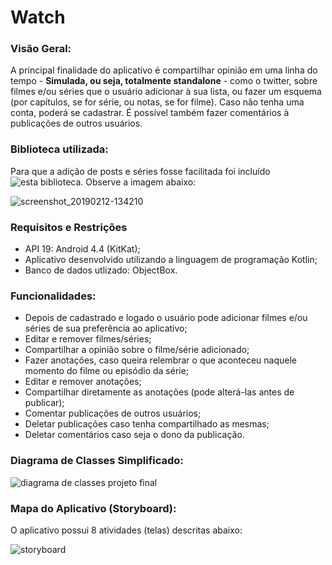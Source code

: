 # Watch

### Visão Geral:

A principal finalidade do aplicativo é compartilhar opinião em uma linha do tempo - **Simulada, ou seja, totalmente standalone** - como o twitter, sobre filmes e/ou séries que o usuário adicionar à sua lista, ou fazer um esquema (por capítulos, se for série, ou notas, se for filme). 
Caso não tenha uma conta, poderá se cadastrar. É possível também fazer comentários à publicações de outros usuários.

### Biblioteca utilizada:
Para que a adição de posts e séries fosse facilitada foi incluído ![esta biblioteca](https://github.com/yavski/fab-speed-dial). Observe a imagem abaixo:

![screenshot_20190212-134210](https://user-images.githubusercontent.com/16518399/52652108-9e94b100-2ed4-11e9-80d0-cf0123cedc4f.png)

### Requisitos e Restrições
* API 19: Android 4.4 (KitKat);
* Aplicativo desenvolvido utilizando a linguagem de programação Kotlin;
* Banco de dados utlizado: ObjectBox.

### Funcionalidades:

* Depois de cadastrado e logado o usuário pode adicionar filmes e/ou séries de sua preferência ao aplicativo;
* Editar e remover filmes/séries;
* Compartilhar a opinião sobre o filme/série adicionado;
* Fazer anotações, caso queira relembrar o que aconteceu naquele momento do filme ou episódio da série;
* Editar e remover anotações;
* Compartilhar diretamente as anotações (pode alterá-las antes de publicar);
* Comentar publicações de outros usuários;
* Deletar publicações caso tenha compartilhado as mesmas;
* Deletar comentários caso seja o dono da publicação.

### Diagrama de Classes Simplificado:

![diagrama de classes projeto final](https://user-images.githubusercontent.com/16518399/52596527-a4888480-2e37-11e9-8d70-12863d5aa59a.png)

### Mapa do Aplicativo (Storyboard):
O aplicativo possui 8 atividades (telas) descritas abaixo:

![storyboard](https://user-images.githubusercontent.com/16518399/52604128-c6dacc00-2e50-11e9-9620-9ae692bfc1ea.png)
